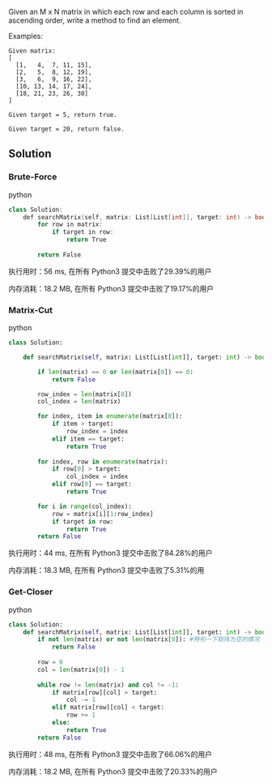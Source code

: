 Given an M x N matrix in which each row and each column is sorted in ascending order, write a method to find an element.



Examples:

```
Given matrix:
[
  [1,   4,  7, 11, 15],
  [2,   5,  8, 12, 19],
  [3,   6,  9, 16, 22],
  [10, 13, 14, 17, 24],
  [18, 21, 23, 26, 30]
]

Given target = 5, return true.

Given target = 20, return false.
```

## Solution

### Brute-Force

python

```c++
class Solution:
    def searchMatrix(self, matrix: List[List[int]], target: int) -> bool:
        for row in matrix:
            if target in row:
                return True
        
        return False
```

执行用时：56 ms, 在所有 Python3 提交中击败了29.39%的用户

内存消耗：18.2 MB, 在所有 Python3 提交中击败了19.17%的用户

### Matrix-Cut

python

```python
class Solution:

    def searchMatrix(self, matrix: List[List[int]], target: int) -> bool:

        if len(matrix) == 0 or len(matrix[0]) == 0:
            return False

        row_index = len(matrix[0])
        col_index = len(matrix)

        for index, item in enumerate(matrix[0]):
            if item > target:
                row_index = index
            elif item == target:
                return True
        
        for index, row in enumerate(matrix):
            if row[0] > target:
                col_index = index
            elif row[0] == target:
                return True

        for i in range(col_index):
            row = matrix[i][1:row_index]
            if target in row:
                return True
        return False
```

执行用时：44 ms, 在所有 Python3 提交中击败了84.28%的用户

内存消耗：18.3 MB, 在所有 Python3 提交中击败了5.31%的用

### Get-Closer

python

```python
class Solution:
    def searchMatrix(self, matrix: List[List[int]], target: int) -> bool:
        if not len(matrix) or not len(matrix[0]): #特判一下矩阵为空的情况
            return False
        
        row = 0
        col = len(matrix[0]) - 1
        
        while row != len(matrix) and col != -1:
            if matrix[row][col] > target:
                col -= 1
            elif matrix[row][col] < target:
                row += 1   
            else:
                return True
        return False
```

执行用时：48 ms, 在所有 Python3 提交中击败了66.06%的用户

内存消耗：18.2 MB, 在所有 Python3 提交中击败了20.33%的用户